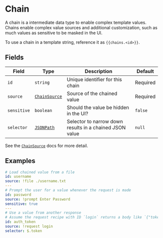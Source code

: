 # Chain

A chain is a intermediate data type to enable complex template values. Chains enable complex value sources and additional customization, such as much values as sensitive to be masked in the UI.

To use a chain in a template string, reference it as `{{chains.<id>}}`.

## Fields

| Field       | Type                                                                                   | Description                                             | Default  |
| ----------- | -------------------------------------------------------------------------------------- | ------------------------------------------------------- | -------- |
| `id`        | `string`                                                                               | Unique identifier for this chain                        | Required |
| `source`    | [`ChainSource`](./chain_source.md)                                                     | Source of the chained value                             | Required |
| `sensitive` | `boolean`                                                                              | Should the value be hidden in the UI?                   | `false`  |
| `selector`  | [`JSONPath`](https://www.ietf.org/archive/id/draft-goessner-dispatch-jsonpath-00.html) | Selector to narrow down results in a chained JSON value | `null`   |

See the [`ChainSource`](./chain_source.md) docs for more detail.

## Examples

```yaml
# Load chained value from a file
id: username
source: !file ./username.txt
---
# Prompt the user for a value whenever the request is made
id: password
source: !prompt Enter Password
sensitive: true
---
# Use a value from another response
# Assume the request recipe with ID `login` returns a body like `{"token": "foo"}`
id: auth_token
source: !request login
selector: $.token
```
